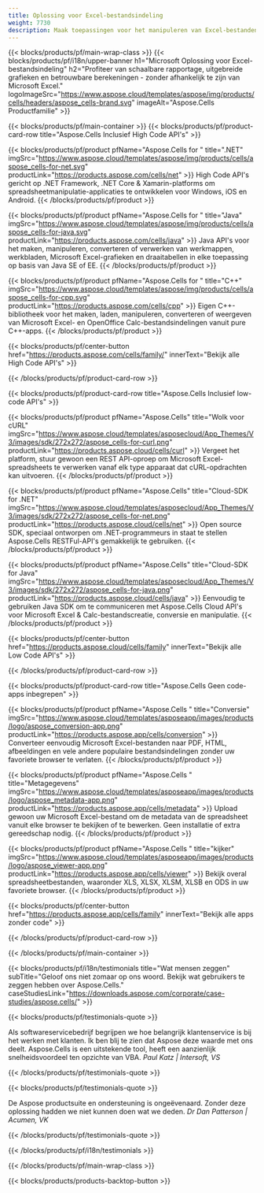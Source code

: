 ```yaml
---
title: Oplossing voor Excel-bestandsindeling
weight: 7730
description: Maak toepassingen voor het manipuleren van Excel-bestanden met behulp van High Code of Low Code API's of No Code Apps om Excel-bestanden te bekijken, te inspecteren of te converteren.
---
```

{{< blocks/products/pf/main-wrap-class >}}
{{< blocks/products/pf/i18n/upper-banner h1="Microsoft Oplossing voor Excel-bestandsindeling" h2="Profiteer van schaalbare rapportage, uitgebreide grafieken en betrouwbare berekeningen - zonder afhankelijk te zijn van Microsoft Excel." logoImageSrc="https://www.aspose.cloud/templates/aspose/img/products/cells/headers/aspose_cells-brand.svg" imageAlt="Aspose.Cells Productfamilie" >}}

{{< blocks/products/pf/main-container >}}
{{< blocks/products/pf/product-card-row title="Aspose.Cells Inclusief High Code API\'s" >}}

{{< blocks/products/pf/product pfName="Aspose.Cells for " title=".NET" imgSrc="https://www.aspose.cloud/templates/aspose/img/products/cells/aspose_cells-for-net.svg" productLink="https://products.aspose.com/cells/net" >}}
High Code API's gericht op .NET Framework, .NET Core & Xamarin-platforms om spreadsheetmanipulatie-applicaties te ontwikkelen voor Windows, iOS en Android.
{{< /blocks/products/pf/product >}}

{{< blocks/products/pf/product pfName="Aspose.Cells for " title="Java" imgSrc="https://www.aspose.cloud/templates/aspose/img/products/cells/aspose_cells-for-java.svg" productLink="https://products.aspose.com/cells/java" >}}
Java API's voor het maken, manipuleren, converteren of verwerken van werkmappen, werkbladen, Microsoft Excel-grafieken en draaitabellen in elke toepassing op basis van Java SE of EE.
{{< /blocks/products/pf/product >}}

{{< blocks/products/pf/product pfName="Aspose.Cells for " title="C++" imgSrc="https://www.aspose.cloud/templates/aspose/img/products/cells/aspose_cells-for-cpp.svg" productLink="https://products.aspose.com/cells/cpp" >}}
Eigen C++-bibliotheek voor het maken, laden, manipuleren, converteren of weergeven van Microsoft Excel- en OpenOffice Calc-bestandsindelingen vanuit pure C++-apps.
{{< /blocks/products/pf/product >}}

{{< blocks/products/pf/center-button href="https://products.aspose.com/cells/family/" innerText="Bekijk alle High Code API\'s" >}}

{{< /blocks/products/pf/product-card-row >}}

{{< blocks/products/pf/product-card-row title="Aspose.Cells Inclusief low-code API\'s" >}}

{{< blocks/products/pf/product pfName="Aspose.Cells" title="Wolk voor cURL" imgSrc="https://www.aspose.cloud/templates/asposecloud/App_Themes/V3/images/sdk/272x272/aspose_cells-for-curl.png" productLink="https://products.aspose.cloud/cells/curl" >}}
Vergeet het platform, stuur gewoon een REST API-oproep om Microsoft Excel-spreadsheets te verwerken vanaf elk type apparaat dat cURL-opdrachten kan uitvoeren.
{{< /blocks/products/pf/product >}}

{{< blocks/products/pf/product pfName="Aspose.Cells" title="Cloud-SDK for .NET" imgSrc="https://www.aspose.cloud/templates/asposecloud/App_Themes/V3/images/sdk/272x272/aspose_cells-for-net.png" productLink="https://products.aspose.cloud/cells/net" >}}
Open source SDK, speciaal ontworpen om .NET-programmeurs in staat te stellen Aspose.Cells RESTFul-API's gemakkelijk te gebruiken.
{{< /blocks/products/pf/product >}}

{{< blocks/products/pf/product pfName="Aspose.Cells" title="Cloud-SDK for Java" imgSrc="https://www.aspose.cloud/templates/asposecloud/App_Themes/V3/images/sdk/272x272/aspose_cells-for-java.png" productLink="https://products.aspose.cloud/cells/java" >}}
Eenvoudig te gebruiken Java SDK om te communiceren met Aspose.Cells Cloud API's voor Microsoft Excel & Calc-bestandscreatie, conversie en manipulatie.
{{< /blocks/products/pf/product >}}

{{< blocks/products/pf/center-button href="https://products.aspose.cloud/cells/family" innerText="Bekijk alle Low Code API\'s" >}}

{{< /blocks/products/pf/product-card-row >}}

{{< blocks/products/pf/product-card-row title="Aspose.Cells Geen code-apps inbegrepen" >}}

{{< blocks/products/pf/product pfName="Aspose.Cells " title="Conversie" imgSrc="https://www.aspose.cloud/templates/asposeapp/images/products/logo/aspose_conversion-app.png" productLink="https://products.aspose.app/cells/conversion" >}}
Converteer eenvoudig Microsoft Excel-bestanden naar PDF, HTML, afbeeldingen en vele andere populaire bestandsindelingen zonder uw favoriete browser te verlaten.
{{< /blocks/products/pf/product >}}

{{< blocks/products/pf/product pfName="Aspose.Cells " title="Metagegevens" imgSrc="https://www.aspose.cloud/templates/asposeapp/images/products/logo/aspose_metadata-app.png" productLink="https://products.aspose.app/cells/metadata" >}}
 Upload gewoon uw Microsoft Excel-bestand om de metadata van de spreadsheet vanuit elke browser te bekijken of te bewerken. Geen installatie of extra gereedschap nodig.
{{< /blocks/products/pf/product >}}

{{< blocks/products/pf/product pfName="Aspose.Cells " title="kijker" imgSrc="https://www.aspose.cloud/templates/asposeapp/images/products/logo/aspose_viewer-app.png" productLink="https://products.aspose.app/cells/viewer" >}}
Bekijk overal spreadsheetbestanden, waaronder XLS, XLSX, XLSM, XLSB en ODS in uw favoriete browser.
{{< /blocks/products/pf/product >}}

{{< blocks/products/pf/center-button href="https://products.aspose.app/cells/family" innerText="Bekijk alle apps zonder code" >}}

{{< /blocks/products/pf/product-card-row >}}

{{< /blocks/products/pf/main-container >}}

{{< blocks/products/pf/i18n/testimonials title="Wat mensen zeggen" subTitle="Geloof ons niet zomaar op ons woord. Bekijk wat gebruikers te zeggen hebben over Aspose.Cells." caseStudiesLink="https://downloads.aspose.com/corporate/case-studies/aspose.cells/" >}}

{{< blocks/products/pf/testimonials-quote >}}
<p class="first">
 Als softwareservicebedrijf begrijpen we hoe belangrijk klantenservice is bij het werken met klanten. Ik ben blij te zien dat Aspose deze waarde met ons deelt. Aspose.Cells is een uitstekende tool, heeft een aanzienlijk snelheidsvoordeel ten opzichte van VBA.
 <em>
 Paul Katz | Intersoft, VS
 </em>
</p>

{{< /blocks/products/pf/testimonials-quote >}}

{{< blocks/products/pf/testimonials-quote >}}
<p class="second">
De Aspose productsuite en ondersteuning is ongeëvenaard. Zonder deze oplossing hadden we niet kunnen doen wat we deden.
 <em>
 Dr Dan Patterson | Acumen, VK
 </em>
</p>

{{< /blocks/products/pf/testimonials-quote >}}

{{< /blocks/products/pf/i18n/testimonials >}}

{{< /blocks/products/pf/main-wrap-class >}}

{{< blocks/products/products-backtop-button >}}
